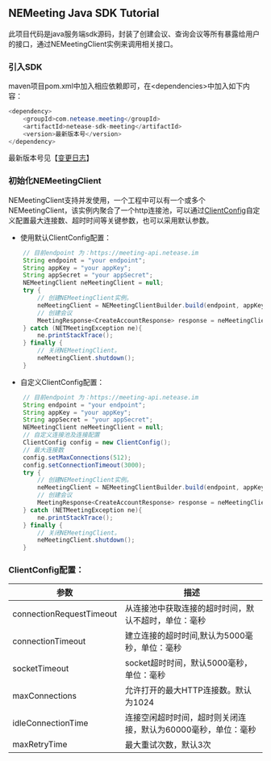 ## NEMeeting Java SDK Tutorial

此项目代码是java服务端sdk源码，封装了创建会议、查询会议等所有暴露给用户的接口，通过NEMeetingClient实例来调用相关接口。  

### 引入SDK
maven项目pom.xml中加入相应依赖即可，在&lt;dependencies&gt;中加入如下内容：

```java
<dependency>
    <groupId>com.netease.meeting</groupId>
    <artifactId>netease-sdk-meeting</artifactId>
    <version>最新版本号</version>
</dependency>
```  
最新版本号见【[变更日志](CHANGELOG.md)】

### 初始化NEMeetingClient  
NEMeetingClient支持并发使用，一个工程中可以有一个或多个NEMeetingClient，该实例内聚合了一个http连接池，可以通过[ClientConfig](#ClientConfig)自定义配置最大连接数、超时时间等关键参数，也可以采用默认参数。

- 使用默认ClientConfig配置：

```java
    // 目前endpoint 为：https://meeting-api.netease.im
    String endpoint = "your endpoint";
    String appKey = "your appKey";
    String appSecret = "your appSecret";
    NEMeetingClient neMeetingClient = null;
    try {
        // 创建NEMeetingClient实例。
        neMeetingClient = NEMeetingClientBuilder.build(endpoint, appKey, appSecret);
        // 创建会议
        MeetingResponse<CreateAccountResponse> response = neMeetingClient.createAccount("imAccid", "imToken" , "shortId" );
    } catch (NETMeetingException ne){
        ne.printStackTrace();
    } finally {
        // 关闭NEMeetingClient。
        neMeetingClient.shutdown();
    }
```  
 - 自定义ClientConfig配置：  
```java
    // 目前endpoint 为：https://meeting-api.netease.im
    String endpoint = "your endpoint";
    String appKey = "your appKey";
    String appSecret = "your appSecret";
    NEMeetingClient neMeetingClient = null;
    // 自定义连接池及连接配置
    ClientConfig config = new ClientConfig();
    // 最大连接数
    config.setMaxConnections(512);
    config.setConnectionTimeout(3000);
    try {
        // 创建NEMeetingClient实例。
        neMeetingClient = NEMeetingClientBuilder.build(endpoint, appKey, appSecret,config);
        // 创建会议
        MeetingResponse<CreateAccountResponse> response = neMeetingClient.createAccount("imAccid", "imToken" , "shortId" );
    } catch (NETMeetingException ne){
        ne.printStackTrace();
    } finally {
        // 关闭NEMeetingClient。
        neMeetingClient.shutdown();
    }
```  

<div id="ClientConfig"></div>  

### ClientConfig配置：

|参数|描述|
|---|---|   
|connectionRequestTimeout|从连接池中获取连接的超时时间，默认不超时，单位：毫秒| 
|connectionTimeout|建立连接的超时时间,默认为5000毫秒，单位：毫秒| 
|socketTimeout|socket超时时间，默认5000毫秒，单位：毫秒| 
|maxConnections|允许打开的最大HTTP连接数。默认为1024| 
|idleConnectionTime|连接空闲超时时间，超时则关闭连接，默认为60000毫秒，单位：毫秒| 
|maxRetryTime|最大重试次数，默认3次|

